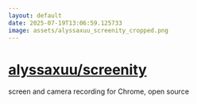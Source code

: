 ```yaml
---
layout: default
date: 2025-07-19T13:06:59.125733
image: assets/alyssaxuu_screenity_cropped.png
---
```


# [alyssaxuu/screenity](https://github.com/alyssaxuu/screenity)

screen and camera recording for Chrome, open source
